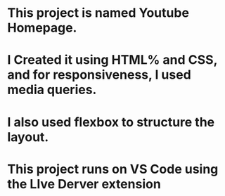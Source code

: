# This project is named Youtube Homepage.
# I  Created it using HTML% and CSS, and for responsiveness, I used media queries.
# I also used flexbox to structure the layout.
# This project runs on VS Code using the LIve Derver extension